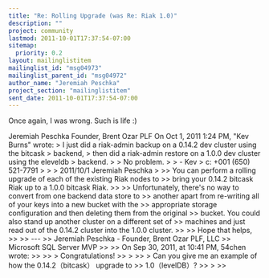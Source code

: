 ```yaml
---
title: "Re: Rolling Upgrade (was Re: Riak 1.0)"
description: ""
project: community
lastmod: 2011-10-01T17:37:54-07:00
sitemap:
  priority: 0.2
layout: mailinglistitem
mailinglist_id: "msg04973"
mailinglist_parent_id: "msg04972"
author_name: "Jeremiah Peschka"
project_section: "mailinglistitem"
sent_date: 2011-10-01T17:37:54-07:00
---
```



Once again, I was wrong. Such is life :)

Jeremiah Peschka
Founder, Brent Ozar PLF
On Oct 1, 2011 1:24 PM, "Kev Burns"  wrote:
&gt; I just did a riak-admin backup on a 0.14.2 dev cluster using the bitcask
&gt; backend,
&gt; then did a riak-admin restore on a 1.0.0 dev cluster using the eleveldb
&gt; backend.
&gt;
&gt; No problem.
&gt;
&gt; - Kev
&gt; c: +001 (650) 521-7791
&gt;
&gt;
&gt; 2011/10/1 Jeremiah Peschka 
&gt;
&gt;&gt; You can perform a rolling upgrade of each of the existing Riak nodes to
&gt;&gt; bring your 0.14.2 bitcask Riak up to a 1.0.0 bitcask Riak.
&gt;&gt;
&gt;&gt; Unfortunately, there's no way to convert from one backend data store to
&gt;&gt; another apart from re-writing all of your keys into a new bucket with the
&gt;&gt; appropriate storage configuration and then deleting them from the
original
&gt;&gt; bucket. You could also stand up another cluster on a different set of
&gt;&gt; machines and just read out of the 0.14.2 cluster into the 1.0.0 cluster.
&gt;&gt;
&gt;&gt; Hope that helps,
&gt;&gt;
&gt;&gt; ---
&gt;&gt; Jeremiah Peschka - Founder, Brent Ozar PLF, LLC
&gt;&gt; Microsoft SQL Server MVP
&gt;&gt;
&gt;&gt; On Sep 30, 2011, at 10:41 PM, 54chen wrote:
&gt;&gt;
&gt;&gt; &gt; Congratulations!
&gt;&gt; &gt;
&gt;&gt; &gt; Can you give me an example of how the 0.14.2（bitcask） upgrade to
&gt;&gt; 1.0（levelDB）?
&gt;&gt; &gt;
&gt;&gt;

